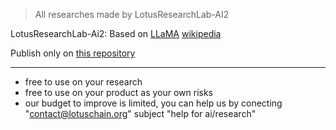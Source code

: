 > All researches made by LotusResearchLab-AI2

LotusResearchLab-Ai2: Based on [LLaMA](https://arxiv.org/abs/2302.13971) [wikipedia](https://en.wikipedia.org/wiki/LLaMA)

Publish only on [this repository](https://github.com/blue-lotus-lab/LibExtentions/tree/main/Research)

---

- free to use on your research
- free to use on your product as your own risks
- our budget to improve is limited, you can help us by conecting "contact@lotuschain.org" subject "help for ai/research"
